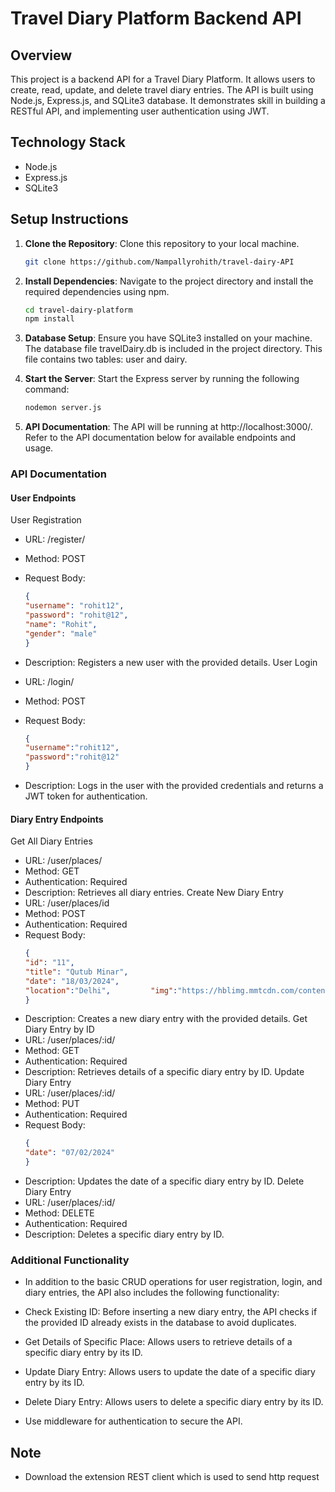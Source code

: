 # Travel Diary Platform Backend API

## Overview

This project is a backend API for a Travel Diary Platform. It allows users to create, read, update, and delete travel diary entries. The API is built using Node.js, Express.js, and SQLite3 database. It demonstrates skill in building a RESTful API, and implementing user authentication using JWT.

## Technology Stack

- Node.js
- Express.js
- SQLite3

## Setup Instructions

1. **Clone the Repository**: Clone this repository to your local machine.

   ```bash
   git clone https://github.com/Nampallyrohith/travel-dairy-API

2. **Install Dependencies**: Navigate to the project directory and install the required dependencies using npm.

    ```bash
    cd travel-dairy-platform
    npm install

3. **Database Setup**: Ensure you have SQLite3 installed on your machine. The database file travelDairy.db is included in the project directory. This file contains two tables: user and dairy.

4. **Start the Server**: Start the Express server by running the following command:

    ```bash
    nodemon server.js

5. **API Documentation**: The API will be running at http://localhost:3000/. Refer to the API documentation below for available endpoints and usage.


### API Documentation
#### User Endpoints
User Registration
 - URL: /register/
 - Method: POST
 - Request Body:
    ```json
    {
    "username": "rohit12",
    "password": "rohit@12",
    "name": "Rohit",
    "gender": "male"
    }

 - Description: Registers a new user with the provided details.
User Login

 - URL: /login/
 - Method: POST
 - Request Body:
    ```json
    {
    "username":"rohit12",
    "password":"rohit@12"
    }

 - Description: Logs in the user with the provided credentials and returns a JWT token for authentication.
#### Diary Entry Endpoints
Get All Diary Entries
 - URL: /user/places/
 - Method: GET
 - Authentication: Required
 - Description: Retrieves all diary entries.
Create New Diary Entry
 - URL: /user/places/id
 - Method: POST
 - Authentication: Required
 - Request Body:
    ```json
    {
    "id": "11",
    "title": "Qutub Minar",
    "date": "18/03/2024",
    "location":"Delhi",         "img":"https://hblimg.mmtcdn.com/content/hubble/img/delhi/mmt/activities/m_activities_delhi_qutab_minar_l_384_574.jpg"
    }
 - Description: Creates a new diary entry with the provided details.
Get Diary Entry by ID
 - URL: /user/places/:id/
 - Method: GET
 - Authentication: Required
 - Description: Retrieves details of a specific diary entry by ID.
Update Diary Entry
 - URL: /user/places/:id/
 - Method: PUT
 - Authentication: Required
 - Request Body:
    ```json
    {
    "date": "07/02/2024"
    }
 - Description: Updates the date of a specific diary entry by ID.
Delete Diary Entry
 - URL: /user/places/:id/
 - Method: DELETE
 - Authentication: Required
 - Description: Deletes a specific diary entry by ID.
### Additional Functionality
 - In addition to the basic CRUD operations for user registration, login, and diary entries, the API also includes the following functionality:

 - Check Existing ID: Before inserting a new diary entry, the API checks if the provided ID already exists in the database to avoid duplicates.

 - Get Details of Specific Place: Allows users to retrieve details of a specific diary entry by its ID.

 - Update Diary Entry: Allows users to update the date of a specific diary entry by its ID.

 - Delete Diary Entry: Allows users to delete a specific diary entry by its ID.

 - Use middleware for authentication to secure the API.


## **Note**
 - Download the extension REST client which is used to send http request